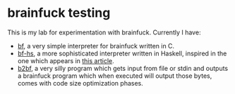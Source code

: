 # brainfuck testing

This is my lab for experimentation with brainfuck. Currently I have:

- [bf](./bf.c), a very simple interpreter for brainfuck written in C.
- [bf-hs](./bf-hs), a more sophisticated interpreter written in Haskell, inspired in the one which appears in [this article](https://github.com/quchen/articles/blob/master/write_yourself_a_brainfuck.md).
- [b2bf](./b2bf), a very silly program which gets input from file or stdin and outputs a brainfuck program which when executed will output those bytes, comes with code size optimization phases.
